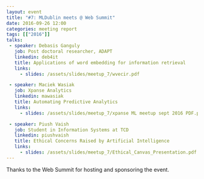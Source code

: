 ```yaml
---
layout: event
title: "#7: MLDublin meets @ Web Summit"
date: 2016-09-26 12:00
categories: meeting report
tags: [["2016"]]
talks:
 - speaker: Debasis Ganguly
   job: Post doctoral researcher, ADAPT
   linkedin: deb4it
   title: Applications of word embedding for information retrieval
   links:
     - slides: /assets/slides/meetup_7/wvecir.pdf

 - speaker: Maciek Wasiak
   job: Xpanse Analytics
   linkedin: mawasiak
   title: Automating Predictive Analytics
   links:
     - slides: /assets/slides/meetup_7/xpanse ML meetup sept 2016 PDF.pdf

 - speaker: Piush Vaish
   job: Student in Information Systems at TCD
   linkedin: piushvaish
   title: Ethical Concerns Raised by Artificial Intelligence
   links:
     - slides: /assets/slides/meetup_7/Ethical_Canvas_Presentation.pdf
---
```


Thanks to the Web Summit for hosting and sponsoring the event.

